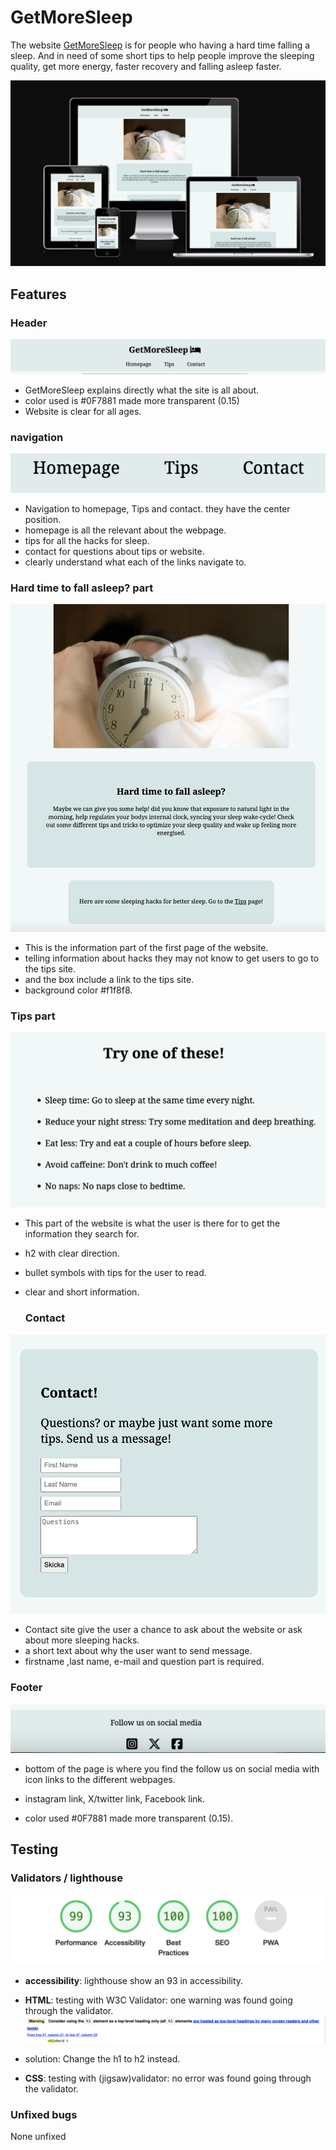 # GetMoreSleep

The website [GetMoreSleep](https://timalexanderandersson.github.io/Get-More-Sleep-Website/) is for people who having a hard time falling a sleep. And in need of some short tips to help people improve the sleeping quality, get more energy, faster recovery and falling asleep faster.

  
  ![responsive](assets/readme-pics/responsive.png)

## Features 

### Header 

![alt text](assets/readme-pics/header.png)

-  GetMoreSleep explains directly what the site is all about.
- color used is #0F7881 made more transparent (0.15)
- Website is clear for all ages.

### navigation
![alt text](assets/readme-pics/navigation.png)
- Navigation to homepage, Tips and contact. they have the center position.
- homepage is all the relevant about the webpage.
- tips for all the hacks for sleep.
- contact for questions about tips or website.
- clearly understand what each of the links navigate to.

### Hard time to fall asleep? part
![alt text](assets/readme-pics/main.png)

- This is the information part of the first page of the website.
- telling information about hacks they may not know to get users to go to the tips site.
- and the box include a link to the tips site.
- background color #f1f8f8.

### Tips part

![alt text](assets/readme-pics/tips.png)

- This part of the website is what the user is there for to get the information they search for.
- h2 with clear direction.
- bullet symbols with tips for the user to read.
- clear and short information.
  
  ### Contact 

![alt text](assets/readme-pics/contact.png)

- Contact site give the user a chance to ask about the website or ask about more sleeping hacks.
- a short text about why the user want to send message.
- firstname ,last name, e-mail and question  part is required.

### Footer

![alt text](assets/readme-pics/footer.png)

-  bottom of the page is where you find the follow us on social media with icon links to the different webpages.

- instagram link, X/twitter link, Facebook link.

- color used #0F7881 made more transparent (0.15).

## Testing 

### Validators / lighthouse

![alt text](assets/readme-pics/goodscore.png)

- **accessibility**: lighthouse show an 93 in accessibility.

- **HTML**: testing with W3C Validator: one warning was found going through the validator.
![alt text](assets/readme-pics/htmlerror.png)
- solution: Change the h1 to h2 instead.

- **CSS**: testing with (jigsaw)validator: no error was found going through the validator.

### Unfixed bugs
 
 None unfixed